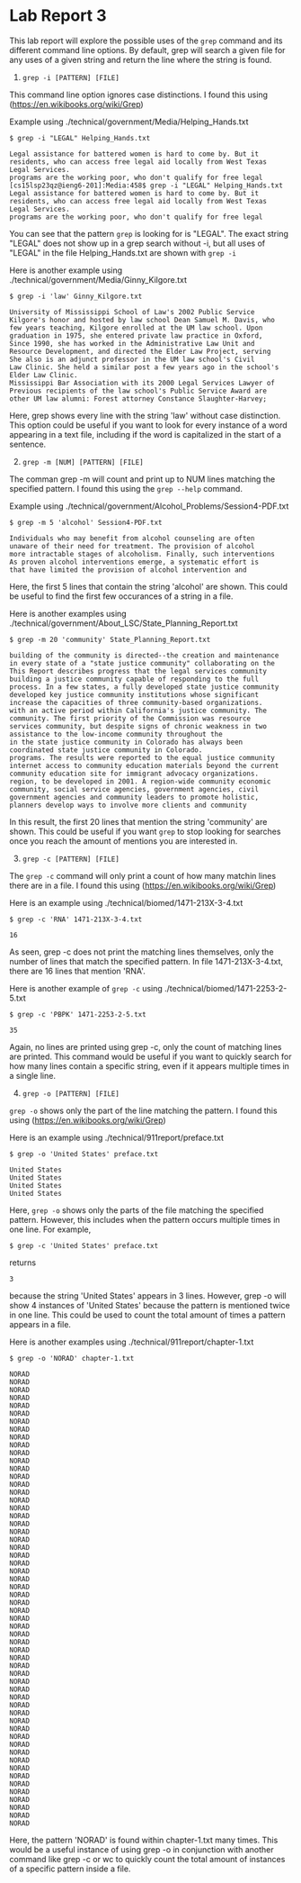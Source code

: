 # Lab Report 3

This lab report will explore the possible uses of the ```grep``` command and its different command line options. By default, grep will search a given file for any uses of a given string and return the line where the string is found.

1. ```grep -i [PATTERN] [FILE]```

This command line option ignores case distinctions. I found this using (https://en.wikibooks.org/wiki/Grep)

Example using ./technical/government/Media/Helping_Hands.txt

```
$ grep -i "LEGAL" Helping_Hands.txt
```

```
Legal assistance for battered women is hard to come by. But it
residents, who can access free legal aid locally from West Texas
Legal Services.
programs are the working poor, who don't qualify for free legal
[cs15lsp23qz@ieng6-201]:Media:458$ grep -i "LEGAL" Helping_Hands.txt
Legal assistance for battered women is hard to come by. But it
residents, who can access free legal aid locally from West Texas
Legal Services.
programs are the working poor, who don't qualify for free legal
```
You can see that the pattern ```grep``` is looking for is "LEGAL". The exact string "LEGAL" does not show up in a grep search without -i, but all uses of "LEGAL" in the file Helping_Hands.txt are shown with ```grep -i```

Here is another example using ./technical/government/Media/Ginny_Kilgore.txt

```
$ grep -i 'law' Ginny_Kilgore.txt
```

```
University of Mississippi School of Law's 2002 Public Service
Kilgore's honor and hosted by law school Dean Samuel M. Davis, who
few years teaching, Kilgore enrolled at the UM law school. Upon
graduation in 1975, she entered private law practice in Oxford,
Since 1990, she has worked in the Administrative Law Unit and
Resource Development, and directed the Elder Law Project, serving
She also is an adjunct professor in the UM law school's Civil
Law Clinic. She held a similar post a few years ago in the school's
Elder Law Clinic.
Mississippi Bar Association with its 2000 Legal Services Lawyer of
Previous recipients of the law school's Public Service Award are
other UM law alumni: Forest attorney Constance Slaughter-Harvey;
```
Here, grep shows every line with the string 'law' without case distinction.
This option could be useful if you want to look for every instance of a word appearing in a text file, including if the word is capitalized in the start of a sentence. 

2. ```grep -m [NUM] [PATTERN] [FILE]```

The comman grep -m will count and print up to NUM lines matching the specified pattern. I found this using the ```grep --help``` command.

Example using ./technical/government/Alcohol_Problems/Session4-PDF.txt
```
$ grep -m 5 'alcohol' Session4-PDF.txt
```

```
Individuals who may benefit from alcohol counseling are often
unaware of their need for treatment. The provision of alcohol
more intractable stages of alcoholism. Finally, such interventions
As proven alcohol interventions emerge, a systematic effort is
that have limited the provision of alcohol intervention and
```

Here, the first 5 lines that contain the string 'alcohol' are shown. This could be useful to find the first few occurances of a string in a file.

Here is another examples using ./technical/government/About_LSC/State_Planning_Report.txt
```
$ grep -m 20 'community' State_Planning_Report.txt
```

```
building of the community is directed--the creation and maintenance
in every state of a "state justice community" collaborating on the
This Report describes progress that the legal services community
building a justice community capable of responding to the full
process. In a few states, a fully developed state justice community
developed key justice community institutions whose significant
increase the capacities of three community-based organizations.
with an active period within California's justice community. The
community. The first priority of the Commission was resource
services community, but despite signs of chronic weakness in two
assistance to the low-income community throughout the
in the state justice community in Colorado has always been
coordinated state justice community in Colorado.
programs. The results were reported to the equal justice community
internet access to community education materials beyond the current
community education site for immigrant advocacy organizations.
region, to be developed in 2001. A region-wide community economic
community, social service agencies, government agencies, civil
government agencies and community leaders to promote holistic,
planners develop ways to involve more clients and community
```

In this result, the first 20 lines that mention the string 'community' are shown. This could be useful if you want ```grep``` to stop looking for searches once you reach the amount of mentions you are interested in.

3.  ```grep -c [PATTERN] [FILE]```

The ```grep -c``` command will only print a count of how many matchin lines there are in a file. I found this using (https://en.wikibooks.org/wiki/Grep)

Here is an example using ./technical/biomed/1471-213X-3-4.txt

```
$ grep -c 'RNA' 1471-213X-3-4.txt
```

``` 
16
```

As seen, grep -c does not print the matching lines themselves, only the number of lines that match the specified pattern. In file 1471-213X-3-4.txt, there are 16 lines that mention 'RNA'. 

Here is another example of ``` grep -c ``` using ./technical/biomed/1471-2253-2-5.txt

```
$ grep -c 'PBPK' 1471-2253-2-5.txt
```

```
35
```

Again, no lines are printed using grep -c, only the count of matching lines are printed. This command would be useful if you want to quickly search for how many lines contain a specific string, even if it appears multiple times in a single line.

4. ``` grep -o [PATTERN] [FILE] ```

```grep -o``` shows only the part of the line matching the pattern. I found this using (https://en.wikibooks.org/wiki/Grep)

Here is an example using ./technical/911report/preface.txt

```
$ grep -o 'United States' preface.txt
```

```
United States
United States
United States
United States
```

Here, ```grep -o``` shows only the parts of the file matching the specified pattern. However, this includes when the pattern occurs multiple times in one line. For example,

```
$ grep -c 'United States' preface.txt
```

returns
```
3
```
because the string 'United States' appears in 3 lines. However, grep -o will show 4 instances of 'United States' because the pattern is mentioned twice in one line.
This could be used to count the total amount of times a pattern appears in a file.

Here is another examples using ./technical/911report/chapter-1.txt
```
$ grep -o 'NORAD' chapter-1.txt
```

```
NORAD
NORAD
NORAD
NORAD
NORAD
NORAD
NORAD
NORAD
NORAD
NORAD
NORAD
NORAD
NORAD
NORAD
NORAD
NORAD
NORAD
NORAD
NORAD
NORAD
NORAD
NORAD
NORAD
NORAD
NORAD
NORAD
NORAD
NORAD
NORAD
NORAD
NORAD
NORAD
NORAD
NORAD
NORAD
NORAD
NORAD
NORAD
NORAD
NORAD
NORAD
NORAD
NORAD
NORAD
NORAD
NORAD
NORAD
NORAD
NORAD
NORAD
NORAD
NORAD
NORAD
NORAD
NORAD
NORAD
NORAD
NORAD
```

Here, the pattern 'NORAD' is found within chapter-1.txt many times. This would be a useful instance of using grep -o in conjunction with another command like grep -c or wc to quickly count the total amount of instances of a specific pattern inside a file.
